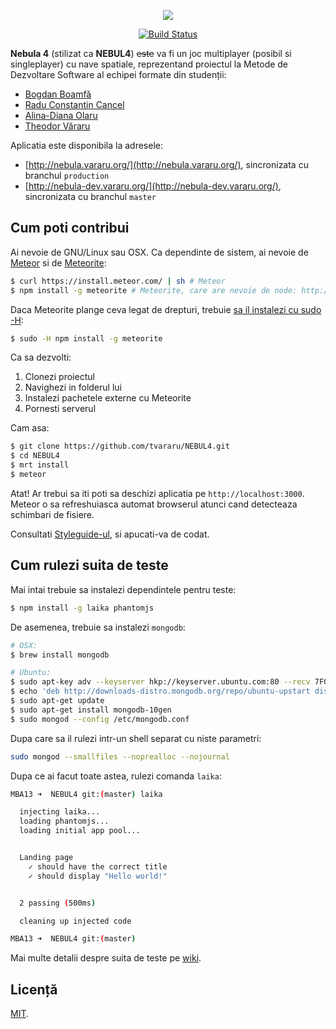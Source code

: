 <p align="center">
  <a href="http://nebula.vararu.org/" target="_blank">
    <img src='https://tvararu.github.com/NEBUL4/img/nebula-title.png' />
  </a>
</p>

<p align="center">
  <a href="https://travis-ci.org/tvararu/NEBUL4" target="_blank">
    <img src="https://travis-ci.org/tvararu/NEBUL4.png?branch=master" title="Build Status" />
  </a>
</p>

**Nebula 4** (stilizat ca **NEBUL4**) ~~este~~ va fi un joc multiplayer (posibil si singleplayer) cu nave spatiale, reprezentand proiectul la Metode de Dezvoltare Software al echipei formate din studenții:

* [Bogdan Boamfă](https://github.com/xbogdan)
* [Radu Constantin Cancel](https://github.com/raducc)
* [Alina-Diana Olaru](https://github.com/ciuff)
* [Theodor Văraru](https://github.com/tvararu)

Aplicatia este disponibila la adresele:

* [http://nebula.vararu.org/](http://nebula.vararu.org/), sincronizata cu branchul `production`
* [http://nebula-dev.vararu.org/](http://nebula-dev.vararu.org/), sincronizata cu branchul `master`

Cum poti contribui
---

Ai nevoie de GNU/Linux sau OSX. Ca dependinte de sistem, ai nevoie de [Meteor](https://www.meteor.com) si de [Meteorite](https://github.com/oortcloud/meteorite#installing-meteorite):

```bash
$ curl https://install.meteor.com/ | sh # Meteor
$ npm install -g meteorite # Meteorite, care are nevoie de node: http://nodejs.org
```

Daca Meteorite plange ceva legat de drepturi, trebuie [sa il instalezi cu sudo -H](https://github.com/oortcloud/meteorite#installing-meteorite):

```bash
$ sudo -H npm install -g meteorite
```

Ca sa dezvolti:

1. Clonezi proiectul
2. Navighezi in folderul lui
3. Instalezi pachetele externe cu Meteorite
4. Pornesti serverul

Cam asa:

```bash
$ git clone https://github.com/tvararu/NEBUL4.git
$ cd NEBUL4
$ mrt install
$ meteor
```

Atat! Ar trebui sa iti poti sa deschizi aplicatia pe `http://localhost:3000`. Meteor o sa refreshuiasca automat browserul atunci cand detecteaza schimbari de fisiere.

Consultati [Styleguide-ul](https://github.com/tvararu/proiect-mds/wiki/Styleguide), si apucati-va de codat.

Cum rulezi suita de teste
---

Mai intai trebuie sa instalezi dependintele pentru teste:

```bash
$ npm install -g laika phantomjs
```

De asemenea, trebuie sa instalezi `mongodb`:

```bash
# OSX:
$ brew install mongodb

# Ubuntu:
$ sudo apt-key adv --keyserver hkp://keyserver.ubuntu.com:80 --recv 7F0CEB10
$ echo 'deb http://downloads-distro.mongodb.org/repo/ubuntu-upstart dist 10gen' | sudo tee /etc/apt/sources.list.d/mongodb.list
$ sudo apt-get update
$ sudo apt-get install mongodb-10gen
$ sudo mongod --config /etc/mongodb.conf
```

Dupa care sa il rulezi intr-un shell separat cu niste parametri:

```bash
sudo mongod --smallfiles --noprealloc --nojournal
```

Dupa ce ai facut toate astea, rulezi comanda `laika`:

```bash
MBA13 ➜  NEBUL4 git:(master) laika

  injecting laika...
  loading phantomjs...
  loading initial app pool...


  Landing page
    ✓ should have the correct title
    ✓ should display "Hello world!"


  2 passing (500ms)

  cleaning up injected code

MBA13 ➜  NEBUL4 git:(master)
```

Mai multe detalii despre suita de teste pe [wiki](https://github.com/tvararu/proiect-mds/wiki/Suita-de-teste).

Licență
---

[MIT](license.txt).
